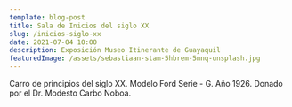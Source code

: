 ```yaml
---
template: blog-post
title: Sala de Inicios del siglo XX
slug: /inicios-siglo-xx
date: 2021-07-04 10:00
description: Exposición Museo Itinerante de Guayaquil
featuredImage: /assets/sebastiaan-stam-5hbrem-5mnq-unsplash.jpg
---
```


Carro de principios del siglo XX. Modelo Ford Serie - G. Año 1926. Donado por el Dr. Modesto Carbo Noboa.

